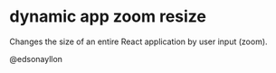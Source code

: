 # dynamic app zoom resize
 
Changes the size of an entire React application by user input (zoom).

@edsonayllon
